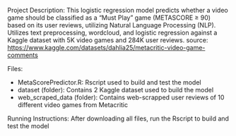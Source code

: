 Project Description:
This logistic regression model predicts whether a video game should be classified as a “Must Play” game (METASCORE ≥ 90) based on its user reviews, utilizing Natural Language Processing (NLP). 
Utilizes text preprocessing, wordcloud, and logistic regression against a Kaggle dataset with 5K video games and 284K user reviews. 
source: https://www.kaggle.com/datasets/dahlia25/metacritic-video-game-comments

Files:
- MetaScorePredictor.R: Rscript used to build and test the model
- dataset (folder): Contains 2 Kaggle dataset used to build the model
- web_scraped_data (folder): Contains web-scrapped user reviews of 10 different video games from Metacritic

Running Instructions:
After downloading all files, run the Rscript to build and test the model